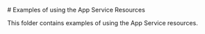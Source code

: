 # Examples of using the App Service Resources

This folder contains examples of using the App Service resources.
